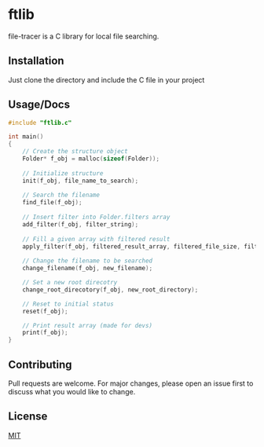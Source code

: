 # ftlib

file-tracer is a C library for local file searching.

## Installation

Just clone the directory and include the C file in your project

## Usage/Docs

```C
#include "ftlib.c"

int main()
{
    // Create the structure object
    Folder* f_obj = malloc(sizeof(Folder));  
    
    // Initialize structure
    init(f_obj, file_name_to_search);  
    
    // Search the filename
    find_file(f_obj);  
    
    // Insert filter into Folder.filters array
    add_filter(f_obj, filter_string);  
    
    // Fill a given array with filtered result
    apply_filter(f_obj, filtered_result_array, filtered_file_size, filtered_result_index);
    
    // Change the filename to be searched
    change_filename(f_obj, new_filename);

    // Set a new root direcotry
    change_root_direcotory(f_obj, new_root_directory);

    // Reset to initial status
    reset(f_obj);

    // Print result array (made for devs)
    print(f_obj);
}
```

## Contributing
Pull requests are welcome. For major changes, please open an issue first to discuss what you would like to change.

## License
[MIT](https://github.com/Zambo-dev/ftlib/blob/master/LICENSE)
